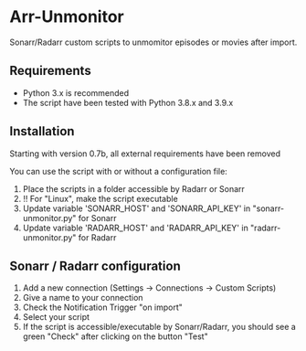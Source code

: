 # Arr-Unmonitor
Sonarr/Radarr custom scripts to unmomitor episodes or movies after import.

## Requirements
- Python 3.x is recommended
- The script have been tested with Python 3.8.x and  3.9.x

## Installation
Starting with version 0.7b, all external requirements have been removed

You can use the script with or without a configuration file:

1. Place the scripts in a folder accessible by Radarr or Sonarr
2. !! For "Linux", make the script executable
3. Update variable 'SONARR_HOST' and 'SONARR_API_KEY' in "sonarr-unmonitor.py" for Sonarr
4. Update variable 'RADARR_HOST' and 'RADARR_API_KEY' in "radarr-unmonitor.py" for Radarr

## Sonarr / Radarr configuration
1. Add a new connection (Settings -> Connections -> Custom Scripts)
2. Give a name to your connection
3. Check the Notification Trigger "on import"
4. Select your script
5. If the script is accessible/executable by Sonarr/Radarr, you should see a green "Check" after clicking on the button "Test"
